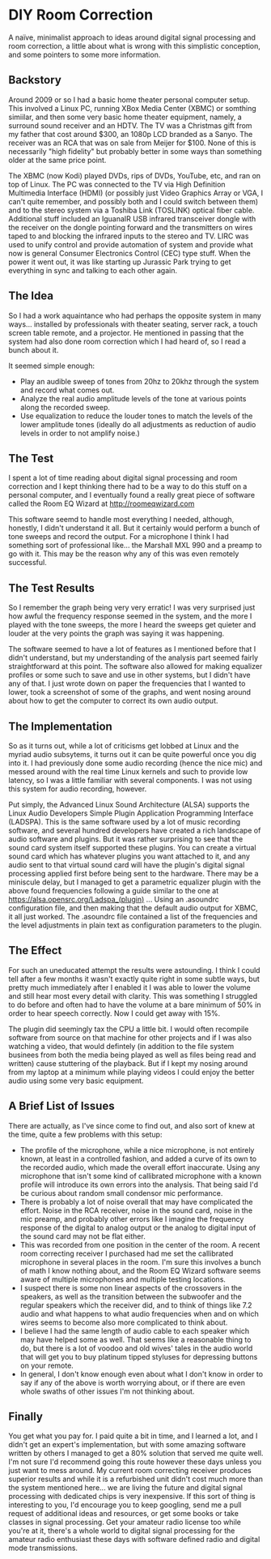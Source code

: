 # DIY Room Correction

A naïve, minimalist approach to ideas around digital signal processing and room correction, a little about what is wrong with this simplistic conception, and some pointers to some more information.

## Backstory

Around 2009 or so I had a basic home theater personal computer setup. This involved a Linux PC, running XBox Media Center (XBMC) or somthing simiilar, and then some very basic home theater equipment, namely, a surround sound receiver and an HDTV. The TV was a Christmas gift from my father that cost around $300, an 1080p LCD branded as a Sanyo. The receiver was an RCA that was on sale from Meijer for $100. None of this is necessarily "high fidelity" but probably better in some ways than something older at the same price point.

The XBMC (now Kodi) played DVDs, rips of DVDs, YouTube, etc, and ran on top of Linux. The PC was connected to the TV via High Definition Multimedia Interface (HDMI) (or possibly just Video Graphics Array or VGA, I can't quite remember, and possibly both and I could switch between them) and to the stereo system via a Toshiba Link (TOSLINK) optical fiber cable. Additional stuff included an IguanaIR USB infrared transceiver dongle with the receiver on the dongle pointing forward and the transmitters on wires taped to and blocking the infrared inputs to the stereo and TV. LIRC was used to unify control and provide automation of system and provide what now is general Consumer Electronics Control (CEC) type stuff. When the power it went out, it was like starting up Jurassic Park trying to get everything in sync and talking to each other again.

## The Idea

So I had a work aquaintance who had perhaps the opposite system in many ways... installed by professionals with theater seating, server rack, a touch screen table remote, and a projector. He mentioned in passing that the system had also done room correction which I had heard of, so I read a bunch about it.

It seemed simple enough:

* Play an audible sweep of tones from 20hz to 20khz through the system and record what comes out.
* Analyze the real audio amplitude levels of the tone at various points along the recorded sweep.
* Use equalization to reduce the louder tones to match the levels of the lower amplitude tones (ideally do all adjustments as reduction of audio levels in order to not amplify noise.)

## The Test

I spent a lot of time reading about digital signal processing and room correction and I kept thinking there had to be a way to do this stuff on a personal computer, and I eventually found a really great piece of software called the Room EQ Wizard at  http://roomeqwizard.com

This software seemd to handle most everything I needed, although, honestly, I didn't understand it all. But it certainly would perform a bunch of tone sweeps and record the output. For a microphone I think I had something sort of professional like... the Marshall MXL 990 and a preamp to go with it. This may be the reason why any of this was even remotely successful.

## The Test Results

So I remember the graph being very very erratic! I was very surprised just how awful the frequency response seemed in the system, and the more I played with the tone sweeps, the more I heard the sweeps get quieter and louder at the very points the graph was saying it was happening.

The software seemed to have a lot of features as I mentioned before that I didn't understand, but my understanding of the analysis part seemed fairly straightforward at this point. The software also allowed for making equalizer profiles or some such to save and use in other systems, but I didn't have any of that. I just wrote down on paper the frequencies that I wanted to lower, took a screenshot of some of the graphs, and went nosing around about how to get the computer to correct its own audio output.

## The Implementation

So as it turns out, while a lot of criticisms get lobbed at Linux and the myriad audio subsytems, it turns out it can be quite powerful once you dig into it. I had previously done some audio recording (hence the nice mic) and messed around with the real time Linux kernels and such to provide low latency, so I was a little familiar with several components. I was not using this system for audio recording, however. 

Put simply, the Advanced Linux Sound Architecture (ALSA) supports the Linux Audio Developers Simple Plugin Application Programming Interface (LADSPA). This is the same software used by a lot of music recording software, and several hundred developers have created a rich landscape of audio software and plugins. But it was rather surprising to see that the sound card system itself supported these plugins. You can create a virtual sound card which has whatever plugins you want attached to it, and any audio sent to that virtual sound card will have the plugin's digital signal processing applied first before being sent to the hardware. There may be a miniscule delay, but I managed to get a parametric equalizer plugin with the above found frequencies following a guide similar to the one at https://alsa.opensrc.org/Ladspa_(plugin) ... Using an .asoundrc configuration file, and then making that the default audio output for XBMC, it all just worked. The .asoundrc file contained a list of the frequencies and the level adjustments in plain text as configuration parameters to the plugin.

## The Effect

For such an uneducated attempt the results were astounding. I think I could tell after a few months it wasn't exactly quite right in some subtle ways, but pretty much immediately after I enabled it I was able to lower the volume and still hear most every detail with clarity. This was something I struggled to do before and often had to have the volume at a bare minimum of 50% in order to hear speech correctly. Now I could get away with 15%.

The plugin did seemingly tax the CPU a little bit. I would often recompile software from source on that machine for other projects and if I was also watching a video, that would defintely (in addition to the file system businees from both the media being played as well as files being read and written) cause stuttering of the playback. But if I kept my nosing around from my laptop at a minimum while playing videos I could enjoy the better audio using some very basic equipment.

## A Brief List of Issues

There are actually, as I've since come to find out, and also sort of knew at the time, quite a few problems with this setup:

* The profile of the microphone, while a nice microphone, is not entirely known, at least in a controlled fashion, and added a curve of its own to the recorded audio, which made the overall effort inaccurate. Using any microphone that isn't some kind of callibrated microphone with a known profile will introduce its own errors into the analysis. That being said I'd be curious about random small condensor mic performance.
* There is probably a lot of noise overall that may have complicated the effort. Noise in the RCA receiver, noise in the sound card, noise in the mic preamp, and probably other errors like I imagine the frequency response of the digital to analog output or the analog to digital input of the sound card may not be flat either.
* This was recorded from one position in the center of the room. A recent room correcting receiver I purchased had me set the callibrated microphone in several places in the room. I'm sure this involves a bunch of math I know nothing about, and the Room EQ Wizard software seems aware of multiple microphones and multiple testing locations.
* I suspect there is some non linear aspects of the crossovers in the speakers, as well as the transition between the subwoofer and the regular speakers which the receiver did, and to think of things like 7.2 audio and what happens to what audio frequencies when and on which wires seems to become also more complicated to think about.
* I believe I had the same length of audio cable to each speaker which may have helped some as well. That seems like a reasonable thing to do, but there is a lot of voodoo and old wives' tales in the audio world that will get you to buy platinum tipped styluses for depressing buttons on your remote.
* In general, I don't know enough even about what I don't know in order to say if any of the above is worth worrying about, or if there are even whole swaths of other issues I'm not thinking about.

## Finally

You get what you pay for. I paid quite a bit in time, and I learned a lot, and I didn't get an expert's implementation, but with some amazing software written by others I managed to get a 80% solution that served me quite well. I'm not sure I'd recommend going this route however these days unless you just want to mess around. My current room correcting receiver produces superior results and while it is a refurbished unit didn't cost much more than the system mentioned here... we are living the future and digital signal processing with dedicated chips is very inexpensive. If this sort of thing is interesting to you, I'd encourage you to keep googling, send me a pull request of additional ideas and resources, or get some books or take classes in signal processing. Get your amateur radio license too while you're at it, there's a whole world to digital signal processing for the amateur radio enthusiast these days with software defined radio and digital mode transmissions.
